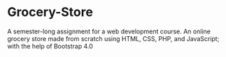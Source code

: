 # Grocery-Store
A semester-long assignment for a web development course.
An online grocery store made from scratch using HTML, CSS, PHP, and JavaScript; with the help of Bootstrap 4.0
